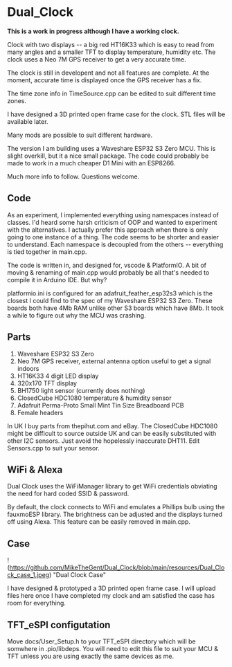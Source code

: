 # Dual_Clock

**This is a work in progress although I have a working clock.**

 Clock with two displays -- a big red HT16K33 which is easy to read from many angles and a
 smaller TFT to display temperature, humidity etc. The clock uses a Neo 7M GPS receiver
 to get a very accurate time.

 The clock is still in developent and not all features are complete. At the moment,
 accurate time is displayed once the GPS receiver has a fix.

 The time zone info in TimeSource.cpp can be edited to suit different time zones.

 I have designed a 3D printed open frame case for the clock. STL files will be
 available later.

 Many mods are possible to suit different hardware.

 The version I am building uses a Waveshare ESP32 S3 Zero MCU. This is slight
 overkill, but it a nice small package. The code could probably be made to work
 in a much cheaper D1 Mini with an ESP8266.

 Much more info to follow. Questions welcome.

## Code

As an experiment, I implemented everything using namespaces instead of classes. I'd
heard some harsh criticism of OOP and wanted to experiment with the alternatives. I
actually prefer this approach when there is only going to one instance of a thing.
The code seems to be shorter and easier to understand. Each namespace is decoupled
from the others -- everything is tied together in main.cpp.

The code is written in, and designed for, vscode & PlatformIO. A bit of moving &
renaming of main.cpp would probably be all that's needed to compile it in Arduino IDE. 
But why?

platformio.ini is configured for an adafruit_feather_esp32s3 which is the closest
I could find to the spec of my Waveshare ESP32 S3 Zero. These boards both have 4Mb RAM
unlike other S3 boards which have 8Mb. It took a while to figure out why the MCU
was crashing.

## Parts

1. Waveshare ESP32 S3 Zero
2. Neo 7M GPS receiver, external antenna option useful to get a signal indoors
3. HT16K33 4 digit LED display
4. 320x170 TFT display
5. BH1750 light sensor (currently does nothing)
6. ClosedCube HDC1080 temperature & humidity sensor
7. Adafruit Perma-Proto Small Mint Tin Size Breadboard PCB
8. Female headers

In UK I buy parts from thepihut.com and eBay. The ClosedCube HDC1080 might be difficult
to source outside UK and can be easily substituted with other I2C sensors. Just avoid the
hopelessly inaccurate DHT11. Edit Sensors.cpp to suit your sensor.

## WiFi & Alexa

Dual Clock uses the WiFiManager library to get WiFi credentials obviating the need for hard 
coded SSID & password.

By default, the clock connects to WiFi and emulates a Phillips bulb using the fauxmoESP
library. The brightness can be adjusted and the displays turned off using Alexa. This
feature can be easily removed in main.cpp.

## Case

!(https://github.com/MikeTheGent/Dual_Clock/blob/main/resources/Dual_Clock_case_1.jpeg) "Dual Clock Case"

I have designed & prototyped a 3D printed open frame case. I will upload files 
here once I have completed my clock and am satisfied the case has room for everything.

## TFT_eSPI configutation

Move docs/User_Setup.h to your TFT_eSPI directory which will be somwhere in .pio/libdeps.
You will need to edit this file to suit your MCU & TFT unless you are using exactly 
the same devices as me.
